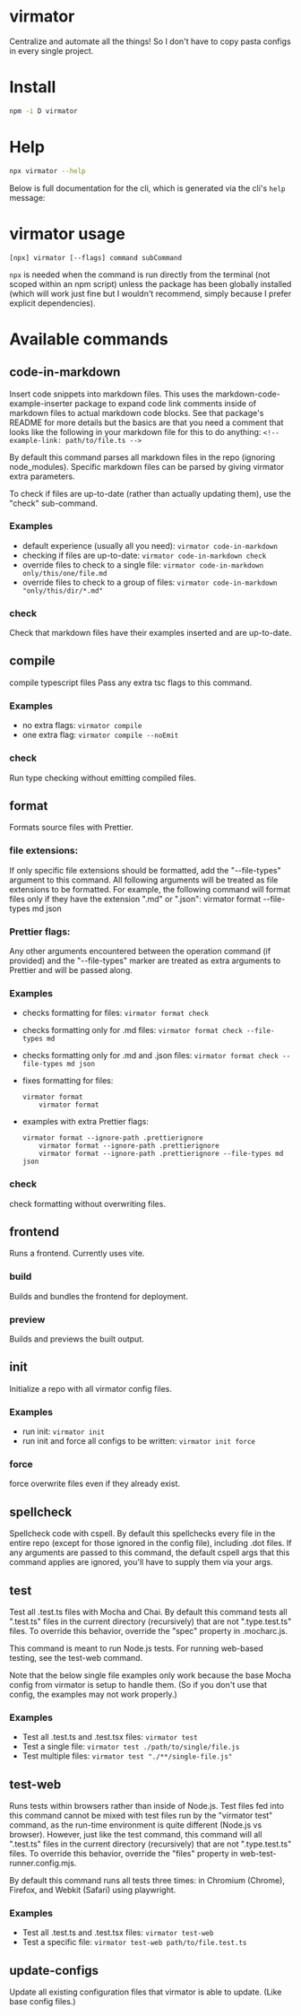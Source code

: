 # virmator

Centralize and automate all the things! So I don't have to copy pasta configs in every single project.

# Install

```bash
npm -i D virmator
```

# Help

```bash
npx virmator --help
```

Below is full documentation for the cli, which is generated via the cli's `help` message:

<!-- usage below -->

# virmator usage

```
[npx] virmator [--flags] command subCommand
```


`npx` is needed when the command is run directly from the terminal (not scoped within an npm script) unless the package has been globally installed (which will work just fine but I wouldn't recommend, simply because I prefer explicit dependencies).

# Available commands
## code-in-markdown
Insert code snippets into markdown files. This uses the markdown-code-example-inserter package to expand code link comments inside of markdown files to actual markdown code blocks. See that package's README for more details but the basics are that you need a comment that looks like the following in your markdown file for this to do anything: `<!-- example-link: path/to/file.ts -->`

By default this command parses all markdown files in the repo (ignoring node_modules). Specific markdown files can be parsed by giving virmator extra parameters.

To check if files are up-to-date (rather than actually updating them), use the "check" sub-command.

### Examples
  - default experience (usually all you need): `virmator code-in-markdown`
  - checking if files are up-to-date: `virmator code-in-markdown check`
  - override files to check to a single file: `virmator code-in-markdown only/this/one/file.md`
  - override files to check to a group of files: `virmator code-in-markdown "only/this/dir/*.md"`
### check
Check that markdown files have their examples inserted and are up-to-date.

## compile
compile typescript files
                    Pass any extra tsc flags to this command.

### Examples
  - no extra flags: `virmator compile`
  - one extra flag: `virmator compile --noEmit`
### check
Run type checking without emitting compiled files.

## format
Formats source files with Prettier.

### file extensions:
If only specific file extensions should be formatted, add the "--file-types" argument to this command. All following arguments will be treated as file extensions to be formatted. For example, the following command will format files only if they have the extension ".md" or ".json": virmator format --file-types md json

### Prettier flags:
Any other arguments encountered between the operation command (if provided) and the "--file-types" marker are treated as extra arguments to Prettier and will be passed along.

### Examples
  - checks formatting for files: `virmator format check`
  - checks formatting only for .md files: `virmator format check --file-types md`
  - checks formatting only for .md and .json files: `virmator format check --file-types md json`
  - fixes formatting for files: 
    ```
    virmator format
        virmator format
    ```

  - examples with extra Prettier flags: 
    ```
    virmator format --ignore-path .prettierignore
        virmator format --ignore-path .prettierignore
        virmator format --ignore-path .prettierignore --file-types md json
    ```

### check
check formatting without overwriting files.

## frontend
Runs a frontend. Currently uses vite.
### build
Builds and bundles the frontend for deployment.

### preview
Builds and previews the built output.

## init
Initialize a repo with all virmator config files.

### Examples
  - run init: `virmator init`
  - run init and force all configs to be written: `virmator init force`
### force
force overwrite files even if they already exist.

## spellcheck
Spellcheck code with cspell. By default this spellchecks every file in the entire repo (except for those ignored in the config file), including .dot files. If any arguments are passed to this command, the default cspell args that this command applies are ignored, you'll have to supply them via your args.


## test
Test all .test.ts files with Mocha and Chai.  By default this command tests all ".test.ts" files in the current directory (recursively) that are not ".type.test.ts" files. To override this behavior, override the "spec" property in .mocharc.js.

This command is meant to run Node.js tests. For running web-based testing, see the test-web command.

Note that the below single file examples only work because the base Mocha config from virmator is setup to handle them. (So if you don't use that config, the examples may not work properly.)

### Examples
  - Test all .test.ts and .test.tsx files: `virmator test`
  - Test a single file: `virmator test ./path/to/single/file.js`
  - Test multiple files: `virmator test "./**/single-file.js"`


## test-web
Runs tests within browsers rather than inside of Node.js. Test files fed into this command cannot be mixed with test files run by the "virmator test" command, as the run-time environment is quite different (Node.js vs browser). However, just like the test command, this command will all ".test.ts" files in the current directory (recursively) that are not ".type.test.ts" files. To override this behavior, override the "files" property in web-test-runner.config.mjs.

By default this command runs all tests three times: in Chromium (Chrome), Firefox, and Webkit (Safari) using playwright.

### Examples
  - Test all .test.ts and .test.tsx files: `virmator test-web`
  - Test a specific file: `virmator test-web path/to/file.test.ts`


## update-configs
Update all existing configuration files that virmator is able to update. (Like base config files.)

